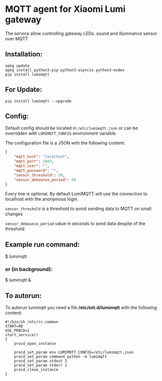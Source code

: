 # MQTT agent for Xiaomi Lumi gateway

The service allow controlling gateway LEDs. sound and illuminance 
sensor over MQTT

## Installation:

    opkg update 
    opkg install python3-pip python3-asyncio python3-evdev
    pip install lumimqtt

## For Update:

    pip install lumimqtt --upgrade

## Config:
Default config should be located in `/etc/lumimqtt.json` or 
can be overridden with `LUMIMQTT_CONFIG` environment variable.

The configuration file is a JSON with the following content:

```json
{
    "mqtt_host": "localhost",
    "mqtt_port": 1883,
    "mqtt_user": "",
    "mqtt_password": "",
    "sensor_threshold": 50,
    "sensor_debounce_period": 60
}
```
Every line is optional. By default LumiMQTT will use the connection
to localhost with the anonymous login.

`sensor_threshold` is a threshold to avoid sending data to MQTT on small 
changes

`sensor_debounce_period` value in seconds to send data despite of the threshold

## Example run command:

$ lumimqtt

### or (in background):

$ lumimqtt &

## To autorun:
To autorun lumimqtt you need a file 
 **/etc/init.d/lumimqtt** with the following content:

    #!/bin/sh /etc/rc.common
    START=98
    USE_PROCD=1
    start_service()
    {
		procd_open_instance

		procd_set_param env LUMIMQTT_CONFIG=/etc/lumimqtt.json
		procd_set_param command python -m lumimqtt
		procd_set_param stdout 1
		procd_set_param stderr 1
		procd_close_instance
	}
